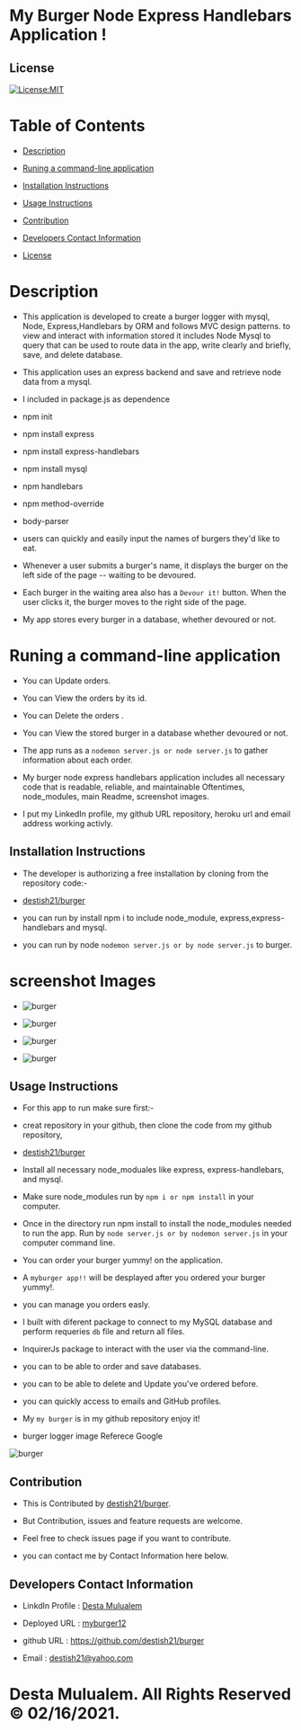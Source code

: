# My Burger Node Express Handlebars Application !

## License
   [![License:MIT](https://img.shields.io/badge/License-MIT-yellow.svg)](https://opensource.org/licenses/MIT)

  
   # Table of Contents

   * [Description](#Description)

   * [Runing a command-line application ](#Runing-a-command-line-application) 

   * [Installation Instructions](#installation-instructions)
  
   * [Usage Instructions](#usage-instructions)
  
   * [Contribution](#Contribution)
  
   * [Developers Contact Information](#Developers-Contact-Information)

   * [License](#license)

   # Description

   * This application is developed to create a burger logger with mysql, Node, Express,Handlebars by ORM and follows MVC design patterns. to view and interact with information stored it includes Node Mysql to query that can be used to route data in the app, write clearly and briefly, save, and delete database.
   * This application uses an express backend and save and retrieve node data from a mysql. 
   * I included in package.js as dependence

   * npm init

   * npm install express

   * npm install express-handlebars

   * npm install mysql

   * npm handlebars

   * npm method-override

   * body-parser

   * users can quickly and easily input the names of burgers they'd like to eat.

   * Whenever a user submits a burger's name, it displays the burger on the left side of the page -- waiting to be devoured. 

   * Each burger in the waiting area also has a `Devour it!` button. When the user clicks it, the burger moves to the right side of the page.

   * My app stores every burger in a database, whether devoured or not.


   #  Runing a command-line application 

   * You can Update orders.
   * You can View the orders by its id.
   * You can Delete the orders .

   * You can View the stored burger in a database whether devoured or not.

   * The app runs as a `nodemon server.js or node server.js` to gather information about each order. 


   * My burger node express handlebars application includes all necessary code that is readable, reliable, and maintainable Oftentimes, node_modules,  main Readme, screenshot images.

   * I put my LinkedIn profile, my github URL repository, heroku url and email address working activly.

   ## Installation Instructions

   * The developer is authorizing a free installation by cloning from the repository code:- 

   * [destish21/burger](https://github.com/destish21/burger)

   * you can run by install npm i to include node_module, express,express-handlebars and mysql.

   * you can run by node `nodemon server.js or by node server.js` to burger.

   # screenshot Images
   * ![burger](./public/assets/img/Screenshot1.png)

   * ![burger](./public/assets/img/Screenshot2.png)
   
   * ![burger](./public/assets/img/Screenshot3.png)

   * ![burger](./public/assets/img/Screenshot4.png)


   ## Usage Instructions

   * For this app to run make sure first:-

   * creat repository in your github, then clone the code from my github repository,

   * [destish21/burger](https://github.com/destish21/burger)

   * Install all necessary  node_moduales like express, express-handlebars, and mysql.

   * Make sure node_modules run by `npm i or npm install`
     in your computer.

   * Once in the directory run npm install to install the node_modules needed to run the app.
    Run by  `node server.js or by nodemon server.js` in your computer command line.

   * You can order your burger yummy! on the application.

   * A `myburger app!!`  will be desplayed after you ordered your burger yummy!. 

   * you can manage you orders easly.

   * I built with diferent package to connect to my MySQL database and perform requeries `db` file and return all files.

   * InquirerJs package to interact with the user via the command-line.


   * you can to be able to order and save databases.

   * you can to be able to delete and Update  you've ordered before.

   * you can  quickly access to emails and GitHub profiles.

   * My `my burger` is in my github repository enjoy it!

   * burger logger image Referece Google
 
   ![burger](./public/assets/img/MyBurgerApp.png)
    
   ## Contribution
  
   * This is Contributed by [destish21/burger](https://github.com/destish21/burger). 
   
   * But Contribution, issues and feature requests are welcome.
   * Feel free to check issues page if you want to contribute. 
   * you can contact me by Contact Information here below.

   ## Developers Contact Information
   * LinkdIn Profile : [Desta Mulualem](https://www.linkedin.com/in/desta-mulualem-6718b1203/)
   * Deployed URL : [myburger12](https://myburger12.herokuapp.com/burgers)
   * github URL :  https://github.com/destish21/burger

   * Email : destish21@yahoo.com
   
   # Desta Mulualem. All Rights Reserved © 02/16/2021.
